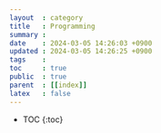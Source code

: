 ```yaml
---
layout  : category
title   : Programming
summary : 
date    : 2024-03-05 14:26:03 +0900
updated : 2024-03-05 14:26:25 +0900
tags    : 
toc     : true
public  : true
parent  : [[index]]
latex   : false
---
```

* TOC
{:toc}
